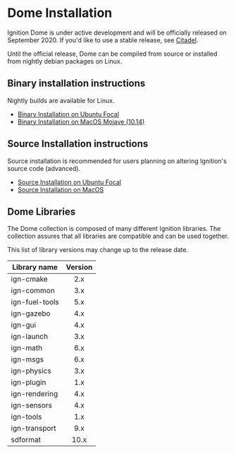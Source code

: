 # Dome Installation

Ignition Dome is under active development and will be officially released on
September 2020. If you'd like to use a stable release, see
[Citadel](/docs/citadel).

Until the official release, Dome can be compiled from source or installed
from nightly debian packages on Linux.

## Binary installation instructions

Nightly builds are available for Linux.

 * [Binary Installation on Ubuntu Focal](install_ubuntu)
 * [Binary Installation on MacOS Mojave (10.14)](install_osx)

## Source Installation instructions

Source installation is recommended for users planning on altering Ignition's source code (advanced).

 * [Source Installation on Ubuntu Focal](install_ubuntu_src)
 * [Source Installation on MacOS](install_osx_src)

## Dome Libraries

The Dome collection is composed of many different Ignition libraries. The
collection assures that all libraries are compatible and can be used together.

This list of library versions may change up to the release date.

| Library name       | Version       |
| ------------------ |:-------------:|
|   ign-cmake        |       2.x     |
|   ign-common       |       3.x     |
|   ign-fuel-tools   |       5.x     |
|   ign-gazebo       |       4.x     |
|   ign-gui          |       4.x     |
|   ign-launch       |       3.x     |
|   ign-math         |       6.x     |
|   ign-msgs         |       6.x     |
|   ign-physics      |       3.x     |
|   ign-plugin       |       1.x     |
|   ign-rendering    |       4.x     |
|   ign-sensors      |       4.x     |
|   ign-tools        |       1.x     |
|   ign-transport    |       9.x     |
|   sdformat         |      10.x     |
